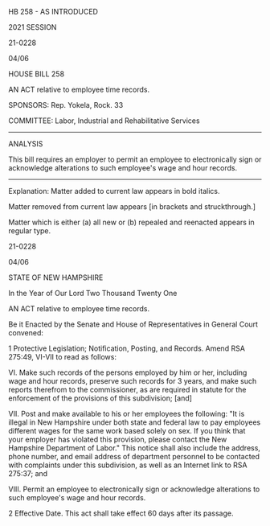  HB 258 - AS INTRODUCED

 

 

2021 SESSION

 21-0228

 04/06

 

HOUSE BILL 258

 

AN ACT relative to employee time records.

 

SPONSORS: Rep. Yokela, Rock. 33

 

COMMITTEE: Labor, Industrial and Rehabilitative Services

 

-----------------------------------------------------------------

 

ANALYSIS

 

 This bill requires an employer to permit an employee to electronically sign or acknowledge alterations to such employee's wage and hour records.

 

- - - - - - - - - - - - - - - - - - - - - - - - - - - - - - - - - - - - - - - - - - - - - - - - - - - - - - - - - - - - - - - - - - - - - - - - - - - 

 

Explanation: Matter added to current law appears in bold italics.

 Matter removed from current law appears [in brackets and struckthrough.]

 Matter which is either (a) all new or (b) repealed and reenacted appears in regular type.

 21-0228

 04/06

 

STATE OF NEW HAMPSHIRE

 

In the Year of Our Lord Two Thousand Twenty One

 

AN ACT relative to employee time records.

 

Be it Enacted by the Senate and House of Representatives in General Court convened:

 

 1 Protective Legislation; Notification, Posting, and Records. Amend RSA 275:49, VI-VII to read as follows:

 VI. Make such records of the persons employed by him or her, including wage and hour records, preserve such records for 3 years, and make such reports therefrom to the commissioner, as are required in statute for the enforcement of the provisions of this subdivision; [and] 

 VII. Post and make available to his or her employees the following: "It is illegal in New Hampshire under both state and federal law to pay employees different wages for the same work based solely on sex. If you think that your employer has violated this provision, please contact the New Hampshire Department of Labor." This notice shall also include the address, phone number, and email address of department personnel to be contacted with complaints under this subdivision, as well as an Internet link to RSA 275:37; and 

 VIII. Permit an employee to electronically sign or acknowledge alterations to such employee's wage and hour records. 

 2 Effective Date. This act shall take effect 60 days after its passage.

